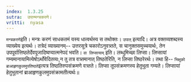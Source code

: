 ```yaml
---
index:  1.3.25
sutra:  उपान्मन्त्रकरणे।
vritti:  nyasa
---
```


`मन्त्रकरणे`इति। मन्त्रः करणं साधकतमं यस्य धात्वर्थस्य स तथोक्तः। `उपात्` इत्यादि। अत्र वक्तव्यशब्दस्य व्याख्येय इत्यर्थः। तत्रेदं व्याख्यानम्-- उत्तरसूत्रे चकारोऽनुवत्र्तते, स चानुक्तसमुच्चयार्थः, तेन उपपूर्वात्तिष्ठतेर्देवपूजादिष्वप्यात्मनेपदं भवति।
`वा लिप्सायाम्` इति। लब्धुमिच्छा लिप्सा। लिप्सायां गम्यमानायामित्येषोऽर्थोवेदितव्यः,न तु तत्र वत्र्तमानात् तिष्ठतेरिति, न लिप्सा तिष्ठरेरर्थः। तथा हि-- `भिक्षुको ब्राआहृणकुलमुपतिष्ठते`इत्यत्र तिष्ठतिरुपसंक्रमणे वत्र्तते। लिप्सा तूपसंक्रमणस्य हेतुभूता गम्यते। लिप्सायां हेतुभूतानां ब्राआहृणकुलमुपसंक्रामतीत्यर्थः॥
